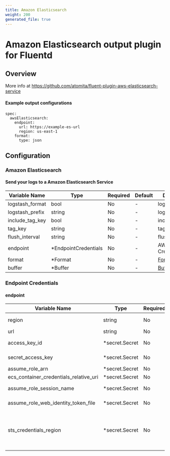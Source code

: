 ```yaml
---
title: Amazon Elasticsearch
weight: 200
generated_file: true
---
```


# Amazon Elasticsearch output plugin for Fluentd
## Overview
  More info at https://github.com/atomita/fluent-plugin-aws-elasticsearch-service

 #### Example output configurations
 ```
 spec:
   awsElasticsearch:
     endpoint:
       url: https://example-es-url
       region: us-east-1
     format:
       type: json
 ```

## Configuration
### Amazon Elasticsearch
#### Send your logs to a Amazon Elasticsearch Service

| Variable Name | Type | Required | Default | Description |
|---|---|---|---|---|
| logstash_format | bool | No | - | logstash_format<br> |
| logstash_prefix | string | No | - | logstash_prefix<br> |
| include_tag_key | bool | No | - | include_tag_key<br> |
| tag_key | string | No | - | tag_key<br> |
| flush_interval | string | No | - | flush_interval<br> |
| endpoint | *EndpointCredentials | No | - | AWS Endpoint Credentials<br> |
| format | *Format | No | - | [Format](../format/)<br> |
| buffer | *Buffer | No | - | [Buffer](../buffer/)<br> |
### Endpoint Credentials
#### endpoint

| Variable Name | Type | Required | Default | Description |
|---|---|---|---|---|
| region | string | No | - | AWS region. It should be in form like us-east-1, us-west-2. Default nil, which means try to find from environment variable AWS_REGION.<br> |
| url | string | No | - | AWS connection url.<br> |
| access_key_id | *secret.Secret | No | - | AWS access key id. This parameter is required when your agent is not running on EC2 instance with an IAM Role.<br> |
| secret_access_key | *secret.Secret | No | - | AWS secret key. This parameter is required when your agent is not running on EC2 instance with an IAM Role.<br> |
| assume_role_arn | *secret.Secret | No | - | Typically, you can use AssumeRole for cross-account access or federation.<br> |
| ecs_container_credentials_relative_uri | *secret.Secret | No | - | Set with AWS_CONTAINER_CREDENTIALS_RELATIVE_URI environment variable value<br> |
| assume_role_session_name | *secret.Secret | No | - | AssumeRoleWithWebIdentity https://docs.aws.amazon.com/STS/latest/APIReference/API_AssumeRoleWithWebIdentity.html<br> |
| assume_role_web_identity_token_file | *secret.Secret | No | - | AssumeRoleWithWebIdentity https://docs.aws.amazon.com/STS/latest/APIReference/API_AssumeRoleWithWebIdentity.html<br> |
| sts_credentials_region | *secret.Secret | No | - | By default, the AWS Security Token Service (AWS STS) is available as a global service, and all AWS STS requests go to a single endpoint at https://sts.amazonaws.com. AWS recommends using Regional AWS STS endpoints instead of the global endpoint to reduce latency, build in redundancy, and increase session token validity. https://docs.aws.amazon.com/IAM/latest/UserGuide/id_credentials_temp_enable-regions.html<br> |

